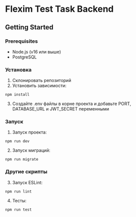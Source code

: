 # Flexim Test Task Backend

## **Getting Started**

### **Prerequisites**
- Node.js (v16 или выше)
- PostgreSQL

### **Установка**

1. Склонировать репозиторий
2. Установить зависимости:
  ```
  npm install
  ```
3. Создайте .env файлы в корне проекта и добавьте PORT, DATABASE_URL и JWT_SECRET переменными

### **Запуск**

1. Запуск проекта:
  ```
  npm run dev
  ```
2. Запуск миграций:
  ```
  npm run migrate
  ```

### **Другие скрипты**
3. Запуск ESLint:
  ```
  npm run lint
  ```
4. Тесты:
  ```
  npm run test
  ```

